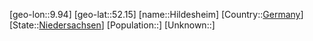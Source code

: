 ﻿---
location: [52.15,9.94]
type: City
tags:
- geo/City


SpocWebEntityId: 30940
isDeleted: false
confidential: public

---
[geo-lon::9.94]
[geo-lat::52.15]
[name::Hildesheim]
[Country::[Germany](geo/Continent/Europe/Germany.md)]
[State::[Niedersachsen](geo/Continent/Europe/Germany/Niedersachsen.md)]
[Population::]
[Unknown::]

